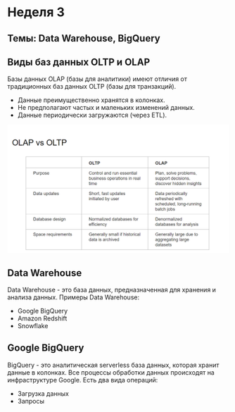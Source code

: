 # Неделя 3
## Темы: Data Warehouse, BigQuery

## Виды баз данных OLTP и OLAP
Базы данных OLAP (базы для аналитики) имеют отличия от традиционных баз данных OLTP (базы для транзакций).  
- Данные преимущественно хранятся в колонках.
- Не предполагают частых и маленьких изменений данных.
- Данные периодически загружаются (через ETL).

![OLTP vs OLAP](img1.png)


## Data Warehouse
Data Warehouse - это база данных, предназначенная для хранения и анализа данных. 
Примеры Data Warehouse:
- Google BigQuery
- Amazon Redshift
- Snowflake


## Google BigQuery
BigQuery - это аналитическая serverless база данных, которая хранит данные в колонках.
Все процессы обработки данных происходят на инфраструктуре Google.
Есть два вида операций:
- Загрузка данных
- Запросы



